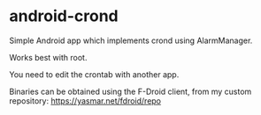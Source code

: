 # android-crond

Simple Android app which implements crond using AlarmManager.

Works best with root.

You need to edit the crontab with another app.

Binaries can be obtained using the F-Droid client, from my custom repository:
https://yasmar.net/fdroid/repo
